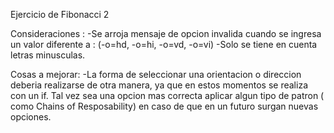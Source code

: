 Ejercicio de Fibonacci 2

Consideraciones :
-Se arroja mensaje de opcion invalida cuando se ingresa un valor diferente a :
	(-o=hd, -o=hi, -o=vd, -o=vi) 
-Solo se tiene en cuenta letras minusculas.

Cosas a mejorar:
-La forma de seleccionar una orientacion o direccion deberia realizarse de otra manera,
ya que en estos momentos se realiza con un if. Tal vez sea una opcion mas correcta aplicar algun
tipo de patron ( como Chains of Resposability) en caso de que en un futuro surgan nuevas opciones.
